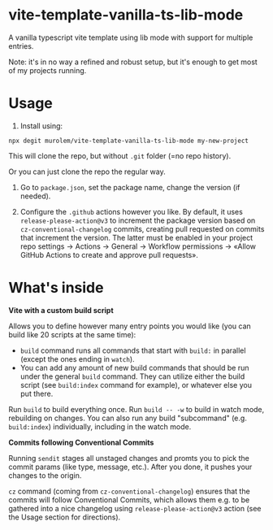 # vite-template-vanilla-ts-lib-mode

A vanilla typescript vite template using lib mode with support for multiple entries.

Note: it's in no way a refined and robust setup, but it's enough to get most of my projects running.

# Usage

1. Install using:

```text
npx degit murolem/vite-template-vanilla-ts-lib-mode my-new-project
```

This will clone the repo, but without `.git` folder (=no repo history).

Or you can just clone the repo the regular way.

1. Go to `package.json`, set the package name, change the version (if needed).

2. Configure the `.github` actions however you like. By default, it uses `release-please-action@v3` to increment the package version based on `cz-conventional-changelog` commits, creating pull requested on commits that increment the version.
   The latter must be enabled in your project repo settings → Actions → General → Workflow permissions → «Allow GitHub Actions to create and approve pull requests».

# What's inside

**Vite with a custom build script**

Allows you to define however many entry points you would like (you can build like 20 scripts at the same time):

-   `build` command runs all commands that start with `build:` in parallel (except the ones ending in `watch`).
-   You can add any amount of new build commands that should be run under the general `build` command. They can utilize either the build script (see `build:index` command for example), or whatever else you put there.

Run `build` to build everything once.
Run `build -- -w` to build in watch mode, rebuilding on changes.
You can also run any build "subcommand" (e.g. `build:index`) individually, including in the watch mode.

**Commits following Conventional Commits**

Running `sendit` stages all unstaged changes and promts you to pick the commit params (like type, message, etc.). After you done, it pushes your changes to the origin.

`cz` command (coming from `cz-conventional-changelog`) ensures that the commits will follow Conventional Commits, which allows them e.g. to be gathered into a nice changelog using `release-please-action@v3` action (see the Usage section for directions).
